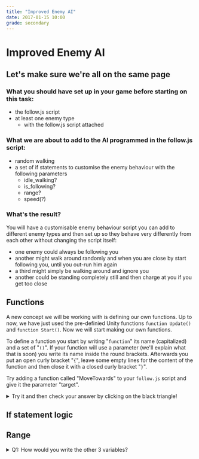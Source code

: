 ```yaml
---
title: "Improved Enemy AI"
date: 2017-01-15 10:00
grade: secondary
---
```


# Improved Enemy AI

## Let's make sure we're all on the same page

### What you should have set up in your game before starting on this task:
- the follow.js script
- at least one enemy type
  - with the follow.js script attached
  
### What we are about to add to the AI programmed in the follow.js script:
- random walking
- a set of if statements to customise the enemy behaviour with the following parameters
  - idle_walking?
  - is_following?
  - range?
  - speed(?)
  
### What's the result?
You will have a customisable enemy behaviour script you can add to different enemy types and then set up so they behave very differently from each other without changing the script itself:
- one enemy could always be following you
- another might walk around randomly and when you are close by start following you, until you out-run him again
- a third might simply be walking around and ignore you
- another could be standing completely still and then charge at you if you get too close

## Functions
A new concept we will be working with is defining our own functions. Up to now, we have just used the pre-definied Unity functions `function Update()` and `function Start()`.
Now we will start making our own functions.

To define a function you start by writing "`function`" its name (capitalized) and a set of "`()`". If your function will use a parameter (we'll explain what that is soon) you write its name inside the round brackets. Afterwards you put an open curly bracket "`{`", leave some empty lines for the content of the function and then close it with a closed curly bracket "`}`".

Try adding a function called "MoveTowards" to your `follow.js` script and give it the parameter "target".

<details>
  <summary>Try it and then check your answer by clicking on the black triangle! </summary>
  ```javascript
    function MoveTowards(target) {
    
    }
  ```
</details>

## Random Walking

<details>
  <summary>How should it all look put together? </summary>
  ```javascript
  function RandomMovement ()
{
  if (dauer == 0) {
  nav.SetDestination (this.gameObject.transform.position + Random.onUnitSphere * 20);
  dauer = Time.deltaTime;
  } else if (dauer > 5) {
  dauer = 0;
  } else {
  dauer = dauer + Time.deltaTime;
  }
}
```
</details>

## If statement logic


## Range
<details> 
  <summary>Q1: How would you write the other 3 variables? </summary>
   ```javascript
public var hasRange : boolean;
public var range : int;
public var following : boolean;
public var idleWalking : boolean;
```
</details>

